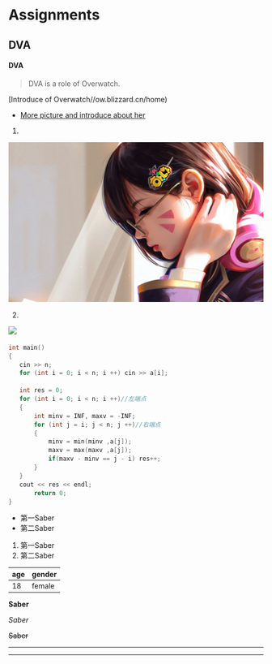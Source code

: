 # Assignments
## DVA
#### DVA

>DVA is a role of Overwatch.

[Introduce of Overwatch//ow.blizzard.cn/home)

* [More picture and introduce about her](/OV.md)

1.

![](/D.va.jpg 'D.va')

2.

![](https://tse1-mm.cn.bing.net/th/id/OIP.vqNoCpEEDMKX5UKsw5-MbAHaOE?pid=ImgDet&rs=1)

 ```C
int main() 
{
    cin >> n;
    for (int i = 0; i < n; i ++) cin >> a[i];

    int res = 0;
    for (int i = 0; i < n; i ++)//左端点
    {
        int minv = INF, maxv = -INF;
        for (int j = i; j < n; j ++)//右端点
        {
            minv = min(minv ,a[j]);
            maxv = max(maxv ,a[j]);
            if(maxv - minv == j - i) res++;
        }
    }
    cout << res << endl;
        return 0;
}
 ```
 
 * 第一Saber
 * 第二Saber

1. 第一Saber
2. 第二Saber


|  age   | gender  
|  ----  | ----  |
|  18  | female  

**Saber**

*Saber*

~~Saber~~

------------------

------------------
